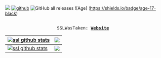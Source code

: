![](https://komarev.com/ghpvc/?username=ssllllll)
  [![github](https://img.shields.io/github/followers/ssllllll?label=follow&style=social)](https://github.com/ssllllll) 
    ![GitHub all releases](https://img.shields.io/github/downloads/ssllllll/OyVey-Continued-FaxHack-Owned/total)
     ![Age] (https://shields.io/badge/age-17-black)</br></br>
<p align="center">
  <samp>
    SSLWasTaken:
    <b><a href="https://ssllllll.github.io/mysite/">Website</a></b>
    <b><a href="https://ssllllll.github.io/mysite/"></a></b>
</samp><br>
</p>




| <a href="https://discord.c99.nl/widget/theme-2/864707443837894677.png"><img align="center" src="https://discord.c99.nl/widget/theme-2/864707443837894677.png" alt="ssl github stats" /></a> | <a href="https://github-readme-stats.vercel.app/api/pin/?username=ssllllll&theme=radical&repo=OyVey-Continued-FaxHack-Owned&show_owner=true"><img align="center" src="https://github-readme-stats.vercel.app/api/pin/?username=ssllllll&theme=radical&repo=OyVey-Continued-FaxHack-Owned&show_owner=true" /></a> |
| ------------- | ------------- |
| <a href="https://github-readme-stats.vercel.app/api?username=ssllllll&theme=radical&show_icons=true&count_private=true"><img align="center" src="https://github-readme-stats.vercel.app/api?username=ssllllll&theme=radical&show_icons=true&count_private=true" alt="ssl github stats" /></a> | <a href="https://github-readme-stats.vercel.app/api/top-langs/?username=ssllllll&layout=compact&theme=radical&langs_count=7&count_private=true"><img align="center" src="https://github-readme-stats.vercel.app/api/top-langs/?username=ssllllll&layout=compact&theme=radical&langs_count=7&count_private=true" /></a> |

